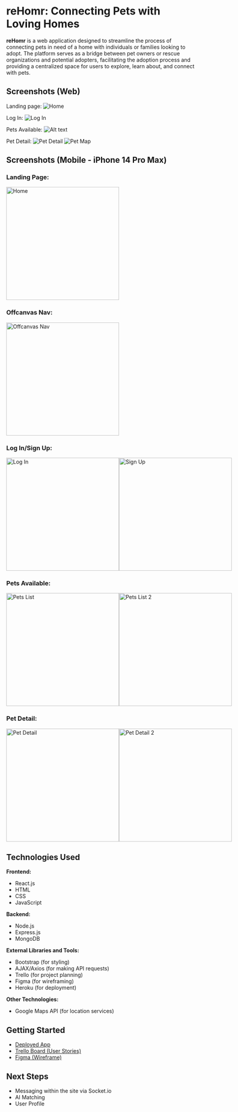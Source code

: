 # reHomr: Connecting Pets with Loving Homes

**reHomr** is a web application designed to streamline the process of connecting pets in need of a home with individuals or families looking to adopt. The platform serves as a bridge between pet owners or rescue organizations and potential adopters, facilitating the adoption process and providing a centralized space for users to explore, learn about, and connect with pets.

## Screenshots (Web)

Landing page:
![Home](public/images/web-screenshots/home.png)

Log In:
![Log In](public/images/web-screenshots/login.png)

Pets Available:
![Alt text](public/images/web-screenshots/pets-available.png)

Pet Detail:
![Pet Detail](public/images/web-screenshots/pet-detail.png)
![Pet Map](public/images/web-screenshots/map.png)

## Screenshots (Mobile - iPhone 14 Pro Max)

### Landing Page:
<img src="public/images/mobile-screenshots/mobile-home.png" alt="Home" width="300" />

### Offcanvas Nav:
<img src="public/images/mobile-screenshots/mobile-nav.png" alt="Offcanvas Nav" width="300" />

### Log In/Sign Up:
<div style="display: flex; align-items: flex-start; justify-content: flex-start;">
  <img src="public/images/mobile-screenshots/mobile-login.png" alt="Log In" width="300" />
  <img src="public/images/mobile-screenshots/mobile-signup.png" alt="Sign Up" width="300" />
</div>

### Pets Available:
<div style="display: flex; align-items: flex-start; justify-content: flex-start;">
  <img src="public/images/mobile-screenshots/mobile-pets-available.png" alt="Pets List" width="300" />
  <img src="public/images/mobile-screenshots/mobile-pets-available2.png" alt="Pets List 2" width="300" />
</div>

### Pet Detail:
<div style="display: flex; align-items: flex-start; justify-content: flex-start;">
  <img src="public/images/mobile-screenshots/mobile-pet-detail.png" alt="Pet Detail" width="300" />
  <img src="public/images/mobile-screenshots/mobile-pet-detail2.png" alt="Pet Detail 2" width="300" />
</div>

## Technologies Used

**Frontend:**
  - React.js
  - HTML
  - CSS
  - JavaScript

**Backend:**
  - Node.js
  - Express.js
  - MongoDB

**External Libraries and Tools:**
  - Bootstrap (for styling)
  - AJAX/Axios (for making API requests)
  - Trello (for project planning)
  - Figma (for wireframing)
  - Heroku (for deployment)

**Other Technologies:**
  - Google Maps API (for location services)

## Getting Started

- [Deployed App](https://rehomr-58ea4d4dc5ca.herokuapp.com/)
- [Trello Board (User Stories)](https://trello.com/b/1KqPHOwD/sei-rehomr)
- [Figma (Wireframe)](https://www.figma.com/file/byk6manLr3uQvMmUZE5Erb/Project-4---reHomr?type=whiteboard&node-id=0-1&t=wFD32hGv2cRPDrVK-0)

## Next Steps
- Messaging within the site via Socket.io
- AI Matching
- User Profile


